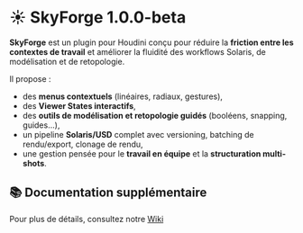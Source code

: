 # ☀️ SkyForge 1.0.0-beta


**SkyForge** est un plugin pour Houdini conçu pour réduire la **friction entre les contextes de travail**  et améliorer la fluidité des workflows Solaris, de modélisation et de retopologie.

Il propose :
- des **menus contextuels** (linéaires, radiaux, gestures),
- des **Viewer States interactifs**,
- des **outils de modélisation et retopologie guidés** (booléens, snapping, guides…),
- un pipeline **Solaris/USD** complet avec versioning, batching de rendu/export, clonage de rendu,
- une gestion pensée pour le **travail en équipe** et la **structuration multi-shots**.

## 📚 Documentation supplémentaire

Pour plus de détails, consultez notre [Wiki](https://github.com/kirksland/skyForge/wiki)
